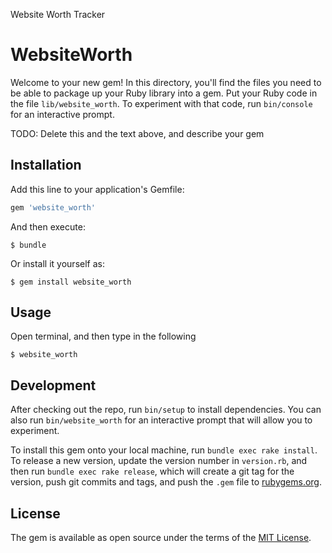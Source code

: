 Website Worth Tracker

# WebsiteWorth

Welcome to your new gem! In this directory, you'll find the files you need to be able to package up your Ruby library into a gem. Put your Ruby code in the file `lib/website_worth`. To experiment with that code, run `bin/console` for an interactive prompt.

TODO: Delete this and the text above, and describe your gem

## Installation

Add this line to your application's Gemfile:

```ruby
gem 'website_worth'
```

And then execute:

    $ bundle

Or install it yourself as:

    $ gem install website_worth

## Usage

Open terminal, and then type in the following 

    $ website_worth

## Development

After checking out the repo, run `bin/setup` to install dependencies. You can also run `bin/website_worth` for an interactive prompt that will allow you to experiment.

To install this gem onto your local machine, run `bundle exec rake install`. To release a new version, update the version number in `version.rb`, and then run `bundle exec rake release`, which will create a git tag for the version, push git commits and tags, and push the `.gem` file to [rubygems.org](https://rubygems.org).

## License

The gem is available as open source under the terms of the [MIT License](https://opensource.org/licenses/MIT).
